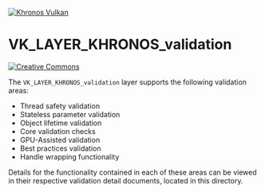<!-- markdownlint-disable MD041 -->
<!-- Copyright 2015-2019 LunarG, Inc. -->

[![Khronos Vulkan][1]][2]

[1]: https://vulkan.lunarg.com/img/Vulkan_100px_Dec16.png "https://www.khronos.org/vulkan/"
[2]: https://www.khronos.org/vulkan/

# VK\_LAYER\_KHRONOS\_validation

[![Creative Commons][3]][4]

[3]: https://i.creativecommons.org/l/by-nd/4.0/88x31.png "Creative Commons License"
[4]: https://creativecommons.org/licenses/by-nd/4.0/
The `VK_LAYER_KHRONOS_validation` layer supports the following validation areas:

- Thread safety validation
- Stateless parameter validation
- Object lifetime validation
- Core validation checks
- GPU-Assisted validation
- Best practices validation
- Handle wrapping functionality

Details for the functionality contained in each of these areas can be viewed in their respective validation detail documents, located in this directory.

